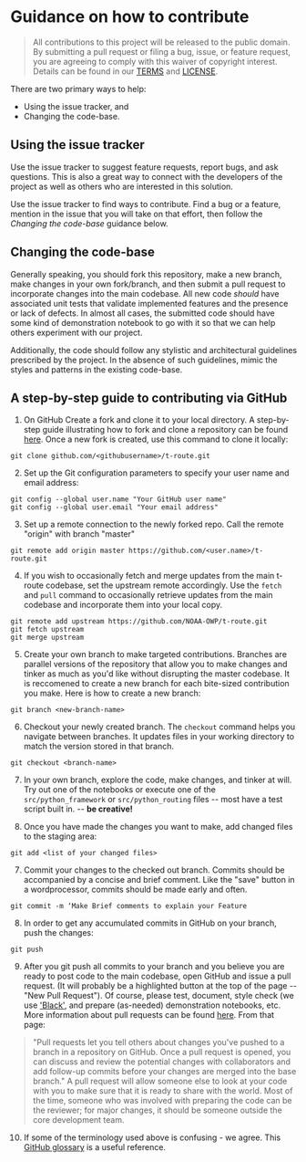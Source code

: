 # Guidance on how to contribute

> All contributions to this project will be released to the public domain. By submitting a pull request or filing a bug, issue, or feature request, you are agreeing to comply with this waiver of copyright interest. Details can be found in our [TERMS](TERMS.md) and [LICENSE](LICENSE).


There are two primary ways to help:
 - Using the issue tracker, and
 - Changing the code-base.


## Using the issue tracker

Use the issue tracker to suggest feature requests, report bugs, and ask questions. This is also a great way to connect with the developers of the project as well
as others who are interested in this solution.

Use the issue tracker to find ways to contribute. Find a bug or a feature, mention in the issue that you will take on that effort, then follow the _Changing the code-base_ guidance below.


## Changing the code-base

Generally speaking, you should fork this repository, make a new branch, make changes in your own fork/branch, and then submit a pull request to incorporate changes into the main codebase. All new code *should* have associated unit tests that validate implemented features and the presence or lack of defects. In almost all cases, the submitted code should have some kind of demonstration notebook to go with it so that we can help others experiment with our project.

Additionally, the code should follow any stylistic and architectural guidelines prescribed by the project. In the absence of such guidelines, mimic the styles and patterns in the existing code-base.

## A step-by-step guide to contributing via GitHub

1. On GitHub Create a fork and clone it to your local directory. A step-by-step guide illustrating how to fork and clone a repository can be found [here](https://help.github.com/en/github/getting-started-with-github/fork-a-repo). Once a new fork is created, use this command to clone it locally:

```
git clone github.com/<githubusername>/t-route.git
```

2. Set up the Git configuration parameters to specify your user name and email address: 

```
git config --global user.name "Your GitHub user name"
git config --global user.email "Your email address"
```

3. Set up a remote connection to the newly forked repo. Call the remote "origin" with branch "master"

```
git remote add origin master https://github.com/<user.name>/t-route.git
```

4. If you wish to occasionally fetch and merge updates from the main t-route codebase, set the upstream remote accordingly. Use the `fetch` and `pull` command to occasionally retrieve updates from the main codebase and incorporate them into your local copy. 

```
git remote add upstream https://github.com/NOAA-OWP/t-route.git
git fetch upstream
git merge upstream
```

5. Create your own branch to make targeted contributions. Branches are parallel versions of the repository that allow you to make changes and tinker as much as you'd like without disrupting the master codebase. It is reccomened to create a new branch for each bite-sized contribution you make. Here is how to create a new branch:

```
git branch <new-branch-name>
```

6. Checkout your newly created branch. The `checkout` command helps you navigate between branches. It updates files in your working directory to match the version stored in that branch. 

```
git checkout <branch-name>
```

7. In your own branch, explore the code, make changes, and tinker at will. Try out one of the notebooks or execute one of the `src/python_framework` or `src/python_routing` files -- most have a test script built in.  -- **be creative!**

8. Once you have made the changes you want to make, add changed files to the staging area:

```
git add <list of your changed files>
```

7. Commit your changes to the checked out branch. Commits should be accompanied by a concise and brief comment. Like the "save" button in a wordprocessor, commits should be made early and often.  

```
git commit -m ‘Make Brief comments to explain your Feature
```

8. In order to get any accumulated commits in GitHub on your branch, push the changes:

```
git push
```

9. After you git push all commits to your branch and you believe you are ready to post code to the main codebase, open GitHub and issue a pull request. (It will probably be a highlighted button at the top of the page -- "New Pull Request"). Of course, please test, document, style check (we use ['Black'](https://pypi.org/project/black/), and prepare (as-needed) demonstration notebooks, etc. More information about pull requests can be found [here](https://help.github.com/en/github/collaborating-with-issues-and-pull-requests/about-pull-requests). 
From that page:
> "Pull requests let you tell others about changes you've pushed to a branch in a repository on GitHub. Once a pull request is opened, you can discuss and review the potential changes with collaborators and add follow-up commits before your changes are merged into the base branch."
A pull request will allow someone else to look at your code with you to make sure that it is ready to share with the world. Most of the time, someone who was involved with preparing the code can be the reviewer; for 
major changes, it should be someone outside the core development team.

10. If some of the terminology used above is confusing - we agree. This [GitHub glossary](https://help.github.com/en/github/getting-started-with-github/github-glossary#checkout) is a useful reference.
